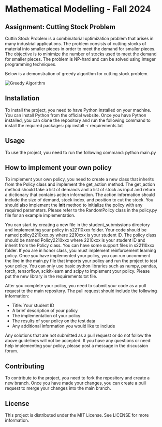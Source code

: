 # Mathematical Modelling - Fall 2024

## Assignment: Cutting Stock Problem
<!-- Describe cutting stock problem -->
Cuttin Stock Problem is a combinatorial optimization problem that arises in many industrial applications. The problem consists of cutting stocks of material into smaller pieces in order to meet the demand for smaller pieces. The objective is to minimize the number of stocks used to meet the demand for smaller pieces. The problem is NP-hard and can be solved using integer programming techniques.

Below is a demonstration of greedy algorithm for cutting stock problem.
<!-- Show gif file named demo/greedy.gif -->
![Greedy Algorithm](demo/greedy.gif)

## Installation
<!-- Describe how to install the project -->
To install the project, you need to have Python installed on your machine. You can install Python from the official website. Once you have Python installed, you can clone the repository and run the following command to install the required packages:
pip install -r requirements.txt

## Usage
<!-- Describe how to use the project -->
To use the project, you need to run the following command:
python main.py

## How to implement your own policy
<!-- Describe how to implement your own policy -->
To implement your own policy, you need to create a new class that inherits from the Policy class and implement the get_action method. The get_action method should take a list of demands and a list of stock as input and return a dictionary that contains action information. The action information should include the size of demand, stock index, and position to cut the stock. You should also implement the __init__ method to initialize the policy with any required parameters. Please refer to the RandomPolicy class in the policy.py file for an example implementation.

You can start by creating a new file in the student_submissions directory and implementing your policy in s22110xxx folder. Your code should be named policy2210xxx.py where 2210xxx is your student ID. The policy class should be named Policy2210xxx where 2210xxx is your student ID and inherit from the Policy class. You can have some support files in s22110xxx folder. If you are in honor class, you must implement reinforcement learning policy. Once you have implemented your policy, you can run uncomment the line in the main.py file that imports your policy and run the project to test your policy. You can only use basic python libraries such as numpy, pandas, torch, tensorflow, scikit-learn and scipy to implement your policy. Please put the new library in the requirements.txt file.  

After you complete your policy, you need to submit your code as a pull request to the main repository. The pull request should include the following information:
- Title: Your student ID
- A brief description of your policy
- The implementation of your policy
- The results of your policy on the test data
- Any additional information you would like to include

Any solutions that are not submitted as a pull request or do not follow the above guidelines will not be accepted. If you have any questions or need help implementing your policy, please post a message in the discussion forum.

## Contributing
<!-- Describe how to contribute to the project -->
To contribute to the project, you need to fork the repository and create a new branch. Once you have made your changes, you can create a pull request to merge your changes into the main branch.

## License
<!-- Describe the license under which the project is distributed -->
This project is distributed under the MIT License. See LICENSE for more information.
